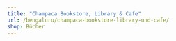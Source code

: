 ```yaml
---
title: "Champaca Bookstore, Library & Cafe"
url: /bengaluru/champaca-bookstore-library-und-cafe/
shop: Bücher
---
```

